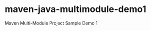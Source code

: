 maven-java-multimodule-demo1
============================

Maven Multi-Module Project Sample Demo 1
